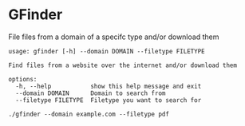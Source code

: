 # GFinder

File files from a domain of a specifc type and/or download them

```
usage: gfinder [-h] --domain DOMAIN --filetype FILETYPE

Find files from a website over the internet and/or download them

options:
  -h, --help           show this help message and exit
  --domain DOMAIN      Domain to search from
  --filetype FILETYPE  Filetype you want to search for

./gfinder --domain example.com --filetype pdf
```
